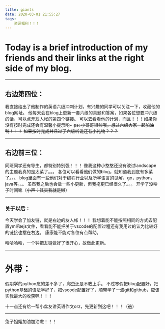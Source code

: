 ```yaml
---
title: giants
date: 2020-03-01 21:55:27
tags: 
    资源福利！！！
---
```


# Today is a brief introduction of my friends and their links at the right side of my blog.

---

<!--more-->

## 右边第四位：
我直接给出了他制作的英语六级冲刺计划，有兴趣的同学可以关注一下，收藏他的blog网址。
他每天会在blog上更新一套六级的真题和答案，如果各位想要冲六级的话，可以点开友人帐的第四个链接。
可以去看看他的计划，而且！！！如果你没有按时完成还会有温馨小提示哟~
~~ps: 小哥哥很帅哦，想过六级大家一起加油鸭！！！~~
~~如果按时完成并且过了六级听说还有小礼物？？？~~

---

## 右边前三位：
同班同学还有导生，都特别特别强！！！
像我这种小憨憨还没有改过landscape的主题我真的是太菜了。。。
各位可以看看他们做的blog，就知道我到底有多菜了。。。
blog里面有一些他们对于编程行业以及所学语言的见解，go，python，java等。。。
虽然我之后也会做一些小更新，但我拖更已经很久了。。。
开学了没啥子时间嘛（~~小声：其实我就是懒~~）

---

### 关于以后：
今天学会了加友链，就是右边的友人帐！！！
我想着能不能按照相同的方式去配置yml和ejs文件，看看能不能把关于vscode的配置过程还有我用过的认为比较好的链接也摆在右边。
康康能不能对各位有点帮助。

哈哈哈哈，一个钟把友链做好了很开心，故做此更新。

---

# 外带：
假期学的python忘的差不多了，爬虫还是不敢上手。
不过寒假把blog配置好，把python基础的语法学好了，把vscode配置好了，顺带学了一波git和github，应该实我最大的收获叭！！！

十一点还有给一帮小盆友讲英语作文orz，先更新到这吧！！！（~~逃~~）

---

兔子姐姐加油加油嗷！！！